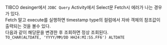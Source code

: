 TIBCO desinger에서 `JDBC Query` Activity에서 Select문 Fetch시 에러가 나는 경우가 있다.</br>
Fetch 말고 execute를 실행하면 timestamp type의 컬럼에서 자바 객체의 참조값이 출력되는 것을 볼수 있다.</br>
다음과 같이 해당문을 변경한 후 조회하면 정상 조회된다.</br>
`TO_CHAR(ALTDATE, 'YYYY/MM/DD HH24:MI:SS.FF6') ALTDATE`
